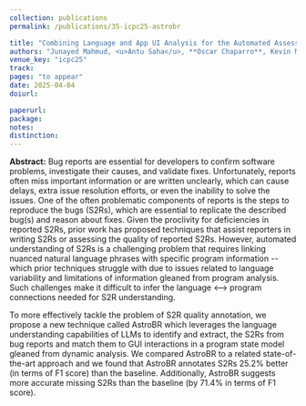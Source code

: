 ```yaml
---
collection: publications
permalink: /publications/35-icpc25-astrobr

title: "Combining Language and App UI Analysis for the Automated Assessment of Bug Reproduction Steps"
authors: "Junayed Mahmud, <u>Antu Saha</u>, **Oscar Chaparro**, Kevin Moran, and Andrian Marcus"
venue_key: "icpc25"
track: 
pages: "to appear"
date: 2025-04-04
doiurl: 

paperurl: 
package: 
notes: 
distinction: 
---
```


**Abstract:** Bug reports are essential for developers to confirm software problems, investigate their causes, and validate fixes. Unfortunately, reports often miss important information or are written unclearly, which can cause delays, extra issue resolution efforts, or even the inability to solve the issues. One of the often problematic components of reports is the steps to reproduce the bugs (S2Rs), which are essential to replicate the described bug(s) and reason about fixes. Given the proclivity for deficiencies in reported S2Rs, prior work has proposed techniques that assist reporters in writing S2Rs or assessing the quality of reported S2Rs. However, automated understanding of S2Rs is a challenging problem that requires linking nuanced natural language phrases with specific program information -- which prior techniques struggle with due to issues related to language variability and limitations of information gleaned from program analysis. Such challenges make it difficult to infer the language <--> program connections needed for S2R understanding.

To more effectively tackle the problem of S2R quality annotation, we propose a new technique called AstroBR which leverages the language understanding capabilities of LLMs to identify and extract, the S2Rs from bug reports and match them to GUI interactions in a program state model gleaned from dynamic analysis. We compared AstroBR to a related state-of-the-art approach and we found that AstroBR annotates S2Rs 25.2% better (in terms of F1 score) than the baseline. Additionally, AstroBR suggests more accurate missing S2Rs than the baseline (by 71.4% in terms of F1 score).